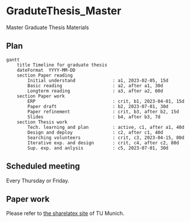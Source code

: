 # GraduteThesis_Master
Master Graduate Thesis Materials

## Plan
```mermaid
gantt
    title Timeline for graduate thesis
    dateFormat  YYYY-MM-DD
    section Paper reading
        Initial understand              : a1, 2023-02-05, 15d
        Basic reading                   : a2, after a1, 30d
        Longterm reading                : a3, after a2, 60d
    section Paper work
        ERP                             : crit, b1, 2023-04-01, 15d
        Paper draft                     : b2, 2023-07-01, 30d
        Paper refinement                : crit, b3, after b2, 15d
        Slides                          : b4, after b3, 7d
    section Thesis work
        Tech. learning and plan         : active, c1, after a1, 40d
        Design and deploy               : c2, after c1, 40d
        Searching volunteers            : crit, c3, 2023-04-15, 80d
        Iterative exp. and design       : crit, c4, after c2, 80d
        Sup. exp. and anlysis           : c5, 2023-07-01, 30d
```
## Scheduled meeting
Every Thursday or Friday.

## Paper work
Please refer to [the sharelatex site](https://sharelatex.tum.de/project/63a8a5565ac510008631f18f) of TU Munich.
